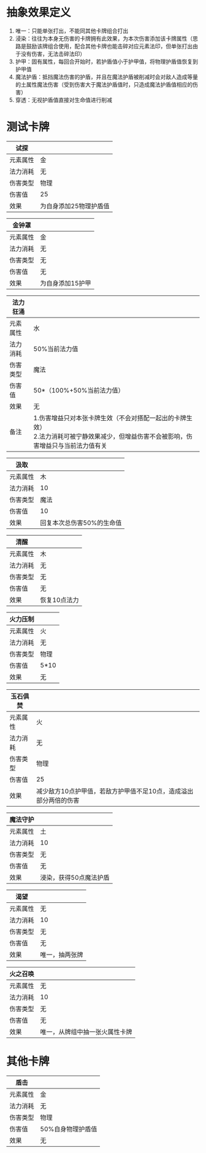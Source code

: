 # 抽象效果定义

1. 唯一：只能单张打出，不能同其他卡牌组合打出
2. 浸染：往往为本身无伤害的卡牌拥有此效果，为本次伤害添加该卡牌属性（思路是鼓励该牌组合使用，配合其他卡牌也能击碎对应元素法印，但单张打出由于没有伤害，无法击碎法印）
3. 护甲：固有属性，每回合开始时，若护盾值小于护甲值，将物理护盾值恢复到护甲值
4. 魔法护盾：抵挡魔法伤害的护盾，并且在魔法护盾被削减时会对敌人造成等量的土属性魔法伤害（受到伤害大于魔法护盾值时，只造成魔法护盾值相应的伤害）
5. 穿透：无视护盾值直接对生命值进行削减

# 测试卡牌

| 试探   |              |
|------|--------------|
| 元素属性 | 金            |
| 法力消耗 | 无            |
| 伤害类型 | 物理           |
| 伤害值  | 25           |
| 效果   | 为自身添加25物理护盾值 |

| 金钟罩  |           |
|------|-----------|
| 元素属性 | 金         |
| 法力消耗 | 无         |
| 伤害类型 | 无         |
| 伤害值  | 无         |
| 效果   | 为自身添加15护甲 |

| 法力狂涌 |                                                                           |
|------|---------------------------------------------------------------------------|
| 元素属性 | 水                                                                         |
| 法力消耗 | 50%当前法力值                                                                  |
| 伤害类型 | 魔法                                                                        |
| 伤害值  | 50*（100%+50%当前法力值）                                                        |
| 效果   | 无                                                                         |
| 备注   | 1.伤害增益只对本张卡牌生效（不会对搭配一起出的卡牌生效）<br/>2.法力消耗可被宁静效果减少，但增益伤害不会被影响，伤害增益只与当前法力值有关 |

| 汲取   |                |
|------|----------------|
| 元素属性 | 木              |
| 法力消耗 | 10             |
| 伤害类型 | 魔法             |
| 伤害值  | 10             |
| 效果   | 回复本次总伤害50%的生命值 |

| 清醒   |         |
|------|---------|
| 元素属性 | 木       |
| 法力消耗 | 无       |
| 伤害类型 | 无       |
| 伤害值  | 无       |
| 效果   | 恢复10点法力 |

| 火力压制 |      |
|------|------|
| 元素属性 | 火    |
| 法力消耗 | 无    |
| 伤害类型 | 物理   |
| 伤害值  | 5*10 |
| 效果   | 无    |

| 玉石俱焚 |                                    |
|------|------------------------------------|
| 元素属性 | 火                                  |
| 法力消耗 | 无                                  |
| 伤害类型 | 物理                                 |
| 伤害值  | 25                                 |
| 效果   | 减少敌方10点护甲值，若敌方护甲值不足10点，造成溢出部分两倍的伤害 |

| 魔法守护 |              |
|------|--------------|
| 元素属性 | 土            |
| 法力消耗 | 10           |
| 伤害类型 | 无            |
| 伤害值  | 无            |
| 效果   | 浸染，获得50点魔法护盾 |

| 渴望   |         |
|------|---------|
| 元素属性 | 无       |
| 法力消耗 | 10      |
| 伤害类型 | 无       |
| 伤害值  | 无       |
| 效果   | 唯一，抽两张牌 |

| 火之召唤 |                 |
|------|-----------------|
| 元素属性 | 无               |
| 法力消耗 | 10              |
| 伤害类型 | 无               |
| 伤害值  | 无               |
| 效果   | 唯一，从牌组中抽一张火属性卡牌 |

# 其他卡牌

| 盾击   |            |
|------|------------|
| 元素属性 | 金          |
| 法力消耗 | 无          |
| 伤害类型 | 物理         |
| 伤害值  | 50%自身物理护盾值 |
| 效果   | 无          |

#  